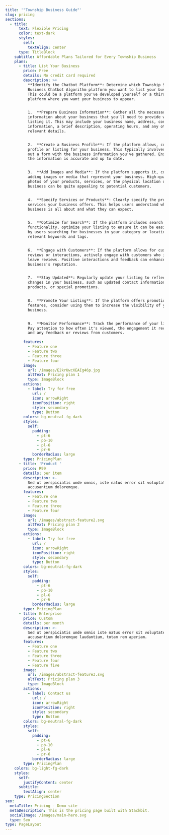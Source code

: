 ```yaml
---
title: '"Township Business Guide"'
slug: pricing
sections:
  - title:
      text: Flexible Pricing
      color: text-dark
      styles:
        self:
          textAlign: center
      type: TitleBlock
    subtitle: Affordable Plans Tailored for Every Township Business
    plans:
      - title: List Your Business
        price: Free
        details: No credit card required
        description: >+
          **Identify the Chatbot Platform**: Determine which Township Small
          Business Chatbot Algorithm platform you want to list your business on.
          This could be a platform you've developed yourself or a third-party
          platform where you want your business to appear.


          1.  **Prepare Business Information**: Gather all the necessary
          information about your business that you'll need to provide when
          listing it. This may include your business name, address, contact
          information, a brief description, operating hours, and any other
          relevant details.


          2.  **Create a Business Profile**: If the platform allows, create a
          profile or listing for your business. This typically involves filling
          out a form with the business information you've gathered. Ensure that
          the information is accurate and up to date.


          3.  **Add Images and Media**: If the platform supports it, consider
          adding images or media that represent your business. High-quality
          photos of your products, services, or the physical location of your
          business can be quite appealing to potential customers.


          4.  **Specify Services or Products**: Clearly specify the products or
          services your business offers. This helps users understand what your
          business is all about and what they can expect.


          5.  **Optimize for Search**: If the platform includes search
          functionality, optimize your listing to ensure it can be easily found
          by users searching for businesses in your category or location. Use
          relevant keywords and tags.


          6.  **Engage with Customers**: If the platform allows for customer
          reviews or interactions, actively engage with customers who inquire or
          leave reviews. Positive interactions and feedback can enhance your
          business's reputation.


          7.  **Stay Updated**: Regularly update your listing to reflect any
          changes in your business, such as updated contact information, new
          products, or special promotions.


          8.  **Promote Your Listing**: If the platform offers promotional
          features, consider using them to increase the visibility of your
          business.


          9.  **Monitor Performance**: Track the performance of your listing.
          Pay attention to how often it's viewed, the engagement it receives,
          and any feedback or reviews from customers.

        features:
          - Feature one
          - Feature two
          - Feature three
          - Feature four
        image:
          url: /images/E2krUwcXEAIg46p.jpg
          altText: Pricing plan 1
          type: ImageBlock
        actions:
          - label: Try for free
            url: /
            icon: arrowRight
            iconPosition: right
            style: secondary
            type: Button
        colors: bg-neutral-fg-dark
        styles:
          self:
            padding:
              - pt-6
              - pb-10
              - pl-6
              - pr-6
            borderRadius: large
        type: PricingPlan
      - title: 'Product '
        price: R99
        details: per item
        description: >-
          Sed ut perspiciatis unde omnis, iste natus error sit voluptatem
          accusantium doloremque.
        features:
          - Feature one
          - Feature two
          - Feature three
          - Feature four
        image:
          url: /images/abstract-feature2.svg
          altText: Pricing plan 2
          type: ImageBlock
        actions:
          - label: Try for free
            url: /
            icon: arrowRight
            iconPosition: right
            style: secondary
            type: Button
        colors: bg-neutral-fg-dark
        styles:
          self:
            padding:
              - pt-6
              - pb-10
              - pl-6
              - pr-6
            borderRadius: large
        type: PricingPlan
      - title: Enterprise
        price: Custom
        details: per month
        description: >-
          Sed ut perspiciatis unde omnis iste natus error sit voluptatem
          accusantium doloremque laudantium, totam rem aperiam.
        features:
          - Feature one
          - Feature two
          - Feature three
          - Feature four
          - Feature five
        image:
          url: /images/abstract-feature3.svg
          altText: Pricing plan 3
          type: ImageBlock
        actions:
          - label: Contact us
            url: /
            icon: arrowRight
            iconPosition: right
            style: secondary
            type: Button
        colors: bg-neutral-fg-dark
        styles:
          self:
            padding:
              - pt-6
              - pb-10
              - pl-6
              - pr-6
            borderRadius: large
        type: PricingPlan
    colors: bg-light-fg-dark
    styles:
      self:
        justifyContent: center
      subtitle:
        textAlign: center
    type: PricingSection
seo:
  metaTitle: Pricing - Demo site
  metaDescription: This is the pricing page built with Stackbit.
  socialImage: /images/main-hero.svg
  type: Seo
type: PageLayout
---
```


